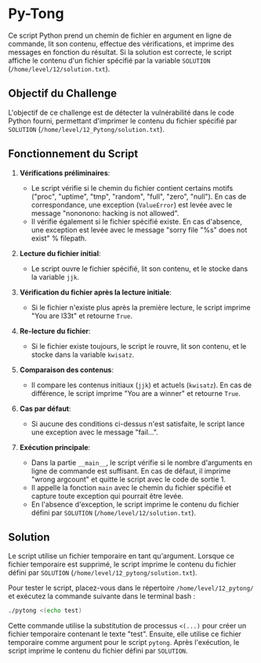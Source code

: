 # **Py-Tong**

Ce script Python prend un chemin de fichier en argument en ligne de commande, lit son contenu, effectue des vérifications, et imprime des messages en fonction du résultat. Si la solution est correcte, le script affiche le contenu d'un fichier spécifié par la variable `SOLUTION` (`/home/level/12/solution.txt`).

## Objectif du Challenge

L'objectif de ce challenge est de détecter la vulnérabilité dans le code Python fourni, permettant d'imprimer le contenu du fichier spécifié par `SOLUTION` (`/home/level/12_Pytong/solution.txt`).

## Fonctionnement du Script

1. **Vérifications préliminaires**:
    - Le script vérifie si le chemin du fichier contient certains motifs ("proc", "uptime", "tmp", "random", "full", "zero", "null"). En cas de correspondance, une exception (`ValueError`) est levée avec le message "nononono: hacking is not allowed".
    - Il vérifie également si le fichier spécifié existe. En cas d'absence, une exception est levée avec le message "sorry file "%s" does not exist" % filepath.

2. **Lecture du fichier initial**:
    - Le script ouvre le fichier spécifié, lit son contenu, et le stocke dans la variable `jjk`.

3. **Vérification du fichier après la lecture initiale**:
    - Si le fichier n'existe plus après la première lecture, le script imprime "You are l33t" et retourne `True`.

4. **Re-lecture du fichier**:
    - Si le fichier existe toujours, le script le rouvre, lit son contenu, et le stocke dans la variable `kwisatz`.

5. **Comparaison des contenus**:
    - Il compare les contenus initiaux (`jjk`) et actuels (`kwisatz`). En cas de différence, le script imprime "You are a winner" et retourne `True`.

6. **Cas par défaut**:
    - Si aucune des conditions ci-dessus n'est satisfaite, le script lance une exception avec le message "fail...".

7. **Exécution principale**:
    - Dans la partie `__main__`, le script vérifie si le nombre d'arguments en ligne de commande est suffisant. En cas de défaut, il imprime "wrong argcount" et quitte le script avec le code de sortie 1.
    - Il appelle la fonction `main` avec le chemin du fichier spécifié et capture toute exception qui pourrait être levée.
    - En l'absence d'exception, le script imprime le contenu du fichier défini par `SOLUTION` (`/home/level/12/solution.txt`).

## Solution

Le script utilise un fichier temporaire en tant qu'argument. Lorsque ce fichier temporaire est supprimé, le script imprime le contenu du fichier défini par `SOLUTION` (`/home/level/12_pytong/solution.txt`).

Pour tester le script, placez-vous dans le répertoire `/home/level/12_pytong/` et exécutez la commande suivante dans le terminal bash :

```bash
./pytong <(echo test)
```

Cette commande utilise la substitution de processus `<(...)` pour créer un fichier temporaire contenant le texte "test". Ensuite, elle utilise ce fichier temporaire comme argument pour le script `pytong`. Après l'exécution, le script imprime le contenu du fichier défini par `SOLUTION`.